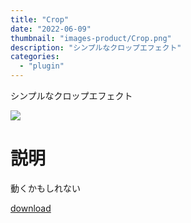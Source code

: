 ```yaml
---
title: "Crop"
date: "2022-06-09"
thumbnail: "images-product/Crop.png"
description: "シンプルなクロップエフェクト"
categories: 
  - "plugin"
---
```


シンプルなクロップエフェクト

![](/images-product/Crop.png)

# 説明
動くかもしれない

[download](/files/Crop_V1.5.zip "download")